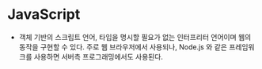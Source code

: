 # JavaScript

- 객체 기반의 스크립트 언어, 타입을 명시할 필요가 없는 인터프리터 언어이며 웹의 동작을 구현할 수 있다.
  주로 웹 브라우저에서 사용되나, Node.js 와 같은 프레임워크를 사용하면 서버측 프로그래밍에서도 사용된다.
